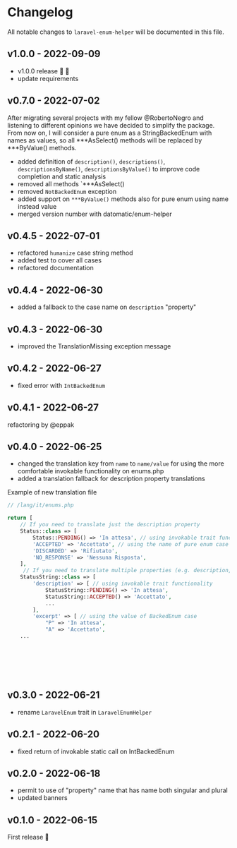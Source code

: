 # Changelog

All notable changes to `laravel-enum-helper` will be documented in this file.

## v1.0.0 - 2022-09-09

- v1.0.0 release 🚀  🎉
- update requirements

## v0.7.0 - 2022-07-02

After migrating several projects with my fellow @RobertoNegro and listening to different opinions we have decided to simplify the package. From now on, I will consider a pure enum as a StringBackedEnum with names as values, so all ***AsSelect() methods will be replaced by ***ByValue() methods.

- added definition of `description()`, `descriptions()`, `descriptionsByName()`, `descriptionsByValue()` to improve code completion and static analysis
- removed all methods `***AsSelect()
- removed `NotBackedEnum` exception
- added support on `***ByValue()` methods also for pure enum using name instead value
- merged version number with datomatic/enum-helper

## v0.4.5 - 2022-07-01

- refactored `humanize` case string method
- added test to cover all cases
- refactored documentation

## v0.4.4 - 2022-06-30

- added a fallback to the case name on `description` "property"

## v0.4.3 - 2022-06-30

- improved the TranslationMissing exception message

## v0.4.2 - 2022-06-27

- fixed error with `IntBackedEnum`

## v0.4.1 - 2022-06-27

refactoring by @eppak

## v0.4.0 - 2022-06-25

- changed the translation key from `name` to `name/value` for using the more comfortable invokable functionality on enums.php
- added a translation fallback for description property translations

Example of new translation file

```php
// /lang/it/enums.php

return [
    // If you need to translate just the description property
    Status::class => [
        Status::PENDING() => 'In attesa', // using invokable trait functionality
        'ACCEPTED' => 'Accettato', // using the name of pure enum case
        'DISCARDED' => 'Rifiutato',
        'NO_RESPONSE' => 'Nessuna Risposta',
    ],
     // If you need to translate multiple properties (e.g. description, excerpt)
    StatusString::class => [
        'description' => [ // using invokable trait functionality
            StatusString::PENDING() => 'In attesa',
            StatusString::ACCEPTED() => 'Accettato',
            ...
        ],
        'excerpt' => [ // using the value of BackedEnum case
            "P" => 'In attesa',
            "A" => 'Accettato',
    ...








```
## v0.3.0 - 2022-06-21

- rename `LaravelEnum` trait in `LaravelEnumHelper`

## v0.2.1 - 2022-06-20

- fixed return of invokable static call on IntBackedEnum

## v0.2.0 - 2022-06-18

- permit to use of "property" name that has name both singular and plural
- updated banners

## v0.1.0 - 2022-06-15

First release 🚀
